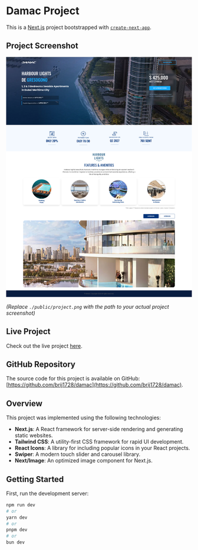 # Damac Project

This is a [Next.js](https://nextjs.org/) project bootstrapped with [`create-next-app`](https://github.com/vercel/next.js/tree/canary/packages/create-next-app).

## Project Screenshot

![Project Screenshot](./public/project.png)

_(Replace `./public/project.png` with the path to your actual project screenshot)_

## Live Project

Check out the live project [here](https://damac-nine.vercel.app/).

## GitHub Repository

The source code for this project is available on GitHub: [https://github.com/brij1728/damac](https://github.com/brij1728/damac).

## Overview

This project was implemented using the following technologies:

- **Next.js**: A React framework for server-side rendering and generating static websites.
- **Tailwind CSS**: A utility-first CSS framework for rapid UI development.
- **React Icons**: A library for including popular icons in your React projects.
- **Swiper**: A modern touch slider and carousel library.
- **Next/Image**: An optimized image component for Next.js.

## Getting Started

First, run the development server:

```bash
npm run dev
# or
yarn dev
# or
pnpm dev
# or
bun dev
```
